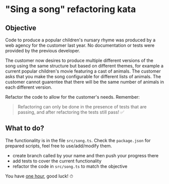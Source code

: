 # "Sing a song" refactoring kata

## Objective

Code to produce a popular children's nursary rhyme was produced by a web agency for the customer last year. No documentation or tests were provided by the previous developer. 

The customer now desires to produce multiple different versions of the song using the same structure but based on different themes, for example a current popular children's movie featuring a cast of animals. The customer asks that you make the song configurable for different lists of animals. The customer cannot guarentee that there will be the same number of animals in each different version.

Refactor the code to allow for the customer's needs. Remember:
> Refactoring can only be done in the presence of tests that are passing, and after refactoring the tests still pass! ✅

## What to do?

The functionality is in the file `src/song.ts`. Check the `package.json` for prepared scripts, feel free to use/add/modify them.

- create branch called by your name and then push your progress there
- add tests to cover the current functionality
- refactor the code in `src/song.ts` to match the objective

You have [one hour](https://vclock.com/set-timer-for-1-hour/), good luck! ⏱